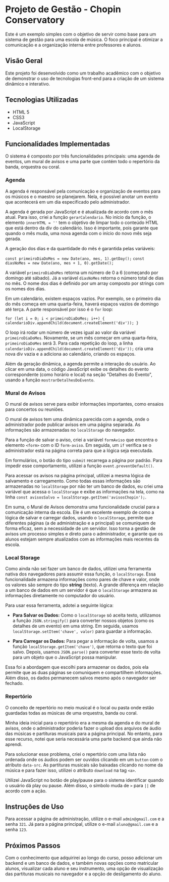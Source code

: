 # Projeto de Gestão - Chopin Conservatory

Este é um exemplo simples com o objetivo de servir como base para um sistema de gestão para uma escola de música. O foco principal é otimizar a comunicação e a organização interna entre professores e alunos.

## Visão Geral

Este projeto foi desenvolvido como um trabalho acadêmico com o objetivo de demonstrar o uso de tecnologias front-end para a criação de um sistema dinâmico e interativo.

## Tecnologias Utilizadas

* HTML 5
* CSS3
* JavaScript
* LocalStorage

## Funcionalidades Implementadas

O sistema é composto por três funcionalidades principais: uma agenda de eventos, um mural de avisos e uma parte que contém todo o repertório da banda, orquestra ou coral.

### Agenda

A agenda é responsável pela comunicação e organização de eventos para os músicos e o maestro se planejarem. Nela, é possível anotar um evento que acontecerá em um dia especificado pelo administrador.

A agenda é gerada por JavaScript e é atualizada de acordo com o mês atual. Para isso, criei a função `gerarCalendario`. No início da função, o elemento `innerHTML = ''` tem o objetivo de limpar todo o conteúdo HTML que está dentro da div do calendário. Isso é importante, pois garante que quando o mês muda, uma nova agenda com o início do novo mês seja gerada.

A geração dos dias e da quantidade do mês é garantida pelas variáveis:

`const primeiroDiaDoMes = new Date(ano, mes, 1).getDay();`
`const diasNoMes = new Date(ano, mes + 1, 0).getDate();`

A variável `primeiroDiaDoMes` retorna um número de 0 a 6 (começando por domingo até sábado). Já a variável `diasNoMes` retorna o número total de dias no mês. O nome dos dias é definido por um array composto por strings com os nomes dos dias.

Em um calendário, existem espaços vazios. Por exemplo, se o primeiro dia do mês começa em uma quarta-feira, haverá espaços vazios de domingo até terça. A parte responsável por isso é o `for` loop:

`for (let i = 0; i < primeiroDiaDoMes; i++) { calendarioDiv.appendChild(document.createElement('div')); }`

O loop irá rodar um número de vezes igual ao valor da variável `primeiroDiaDoMes`. Novamente, se um mês começar em uma quarta-feira, `primeiroDiaDoMes` será 3. Para cada repetição do loop, a linha `calendarioDiv.appendChild(document.createElement('div'));` cria uma nova div vazia e a adiciona ao calendário, criando os espaços.

Além da geração dinâmica, a agenda permite a interação do usuário. Ao clicar em uma data, o código JavaScript exibe os detalhes do evento correspondente (como horário e local) na seção "Detalhes do Evento", usando a função `mostrarDetalhesDoEvento`.

### Mural de Avisos

O mural de avisos serve para exibir informações importantes, como ensaios para concertos ou reuniões.

O mural de avisos tem uma dinâmica parecida com a agenda, onde o administrador pode publicar avisos em uma página separada. As informações são armazenadas no `localStorage` do navegador.

Para a função de salvar o aviso, criei a variável `formAviso` que encontra o elemento `<form>` com o ID `form-aviso`. Em seguida, um `if` verifica se o administrador está na página correta para que a lógica seja executada.

Em formulários, o botão do tipo `submit` recarrega a página por padrão. Para impedir esse comportamento, utilizei a função `event.preventDefault()`.

Para acessar os avisos na página principal, utilizei a mesma lógica de salvamento e carregamento. Como todas essas informações são armazenadas no `localStorage` por não ter um banco de dados, eu criei uma variável que acessa o `localStorage` e exibe as informações na tela, como na linha `const avisosSalvo = localStorage.getItem('avisosChopin');`.

Em suma, o Mural de Avisos demonstra uma funcionalidade crucial para a comunicação interna da escola. Ele é um excelente exemplo de como a lógica de salvar e carregar dados, usando o `localStorage`, permite que diferentes páginas (a de administração e a principal) se comuniquem de forma eficaz, sem a necessidade de um servidor. Isso torna a gestão de avisos um processo simples e direto para o administrador, e garante que os alunos estejam sempre atualizados com as informações mais recentes da escola.

### Local Storage

Como ainda não sei fazer um banco de dados, utilizei uma ferramenta nativa dos navegadores para assumir essa função, o `localStorage`. Essa funcionalidade armazena informações como pares de chave e valor, onde os valores são sempre do tipo **string** (texto). A grande diferença em relação a um banco de dados em um servidor é que o `localStorage` armazena as informações diretamente no computador do usuário.

Para usar essa ferramenta, adotei a seguinte lógica:

* **Para Salvar os Dados:** Como o `localStorage` só aceita texto, utilizamos a função `JSON.stringify()` para converter nossos objetos (como os detalhes de um evento) em uma string. Em seguida, usamos `localStorage.setItem('chave', valor)` para guardar a informação.

* **Para Carregar os Dados:** Para pegar a informação de volta, usamos a função `localStorage.getItem('chave')`, que retorna o texto que foi salvo. Depois, usamos `JSON.parse()` para converter esse texto de volta para um objeto que o JavaScript possa manipular.

Essa foi a abordagem que escolhi para armazenar os dados, pois ela permite que as duas páginas se comuniquem e compartilhem informações. Além disso, os dados permanecem salvos mesmo após o navegador ser fechado.

### Repertório

O conceito de repertório no meio musical é o local ou pasta onde estão guardadas todas as músicas de uma orquestra, banda ou coral.

Minha ideia inicial para o repertório era a mesma da agenda e do mural de avisos, onde o administrador poderia fazer o upload dos arquivos de áudio das músicas e partituras musicais para a página principal. No entanto, para esse recurso, notei que seria necessária uma parte backend que ainda não aprendi.

Para solucionar esse problema, criei o repertório com uma lista não ordenada onde os áudios podem ser ouvidos clicando em um `button` com o atributo `data-src`. As partituras musicais são baixadas clicando no nome da música e para fazer isso, utilizei o atributo `download` na tag `<a>`.

Utilizei JavaScript no botão de play/pause para o sistema identificar quando o usuário dá play ou pause. Além disso, o símbolo muda de `>` para `||` de acordo com a ação.

## Instruções de Uso

Para acessar a página de administração, utilize o e-mail `admin@gmail.com` e a senha `321`.
Já para a página principal, utilize o e-mail `aluno@gmail.com` e a senha `123`.

## Próximos Passos

Com o conhecimento que adquirirei ao longo do curso, posso adicionar um backend e um banco de dados, e também novas opções como matricular alunos, visualizar cada aluno e seu instrumento, uma opção de visualização das partituras musicais no navegador e a opção de desligamento do aluno.
